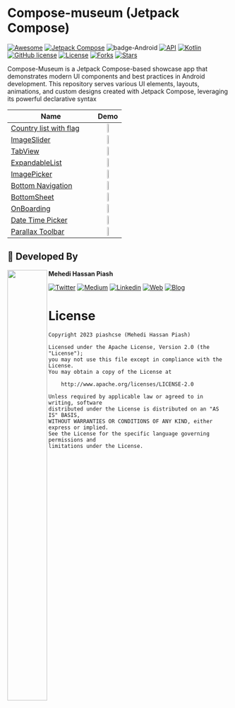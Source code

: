 # Compose-museum (Jetpack Compose)
[![Awesome](https://cdn.rawgit.com/sindresorhus/awesome/d7305f38d29fed78fa85652e3a63e154dd8e8829/media/badge.svg)](https://github.com/piashcse/compose-museum)
[![Jetpack Compose](https://img.shields.io/badge/Jetpack%20Compose-1.7.5-%230075FF.svg)](https://developer.android.com/jetpack/compose)
![badge-Android](https://img.shields.io/badge/Platform-Android-brightgreen)
[![API](https://img.shields.io/badge/API-21%2B-brightgreen.svg?style=flat)](https://android-arsenal.com/api?level=21)
[![Kotlin](https://img.shields.io/badge/Kotlin-2.0.0-blue.svg?style=flat&logo=kotlin)](https://kotlinlang.org)
[![GitHub license](https://img.shields.io/badge/license-Apache%20License%202.0-blue.svg?style=flat)](https://www.apache.org/licenses/LICENSE-2.0)
<a href="https://github.com/piashcse"><img alt="License" src="https://img.shields.io/static/v1?label=GitHub&message=piashcse&color=C51162"/></a>
[![Forks](https://img.shields.io/github/forks/piashcse/compose-museum?style=social)](https://github.com/piashcse/compose-museum/network/members)
[![Stars](https://img.shields.io/github/stars/piashcse/compose-museum?style=social)](https://github.com/your-username/Compose-Museum/stargazers)


Compose-Museum is a Jetpack Compose-based showcase app that demonstrates modern UI components and best practices in Android development. This repository serves various UI elements, layouts, animations, and custom designs created with Jetpack Compose, leveraging its powerful declarative syntax

| Name                                                                                     | Demo                                                                                             |
| ---------------------------------------------------------------------------------------- | ------------------------------------------------------------------------------------------------ |
| [Country list with flag](https://github.com/piashcse/Compose-museum/blob/master/app/src/main/java/com/piashcse/compose_museum/screens/CountryList.kt) &nbsp;&nbsp;&nbsp;&nbsp;&nbsp; | <div align="center"><img src="https://github.com/piashcse/compose-museum/blob/master/screenshots/gif/countrysearch.gif" width="30%" height="50%"></div> |
| [ImageSlider](https://github.com/piashcse/compose-museum/blob/master/app/src/main/java/com/piashcse/compose_museum/screens/ImageSlider.kt) &nbsp;&nbsp;&nbsp;&nbsp;&nbsp; | <div align="center"><img src="https://github.com/piashcse/compose-museum/blob/master/screenshots/gif/slider.gif" width="30%" height="50%"></div> |
| [TabView](https://github.com/piashcse/compose-museum/blob/master/app/src/main/java/com/piashcse/compose_museum/screens/TabScreen.kt) &nbsp;&nbsp;&nbsp;&nbsp;&nbsp; | <div align="center"><img src="https://github.com/piashcse/compose-museum/blob/master/screenshots/gif/tabview.gif" width="30%" height="50%"></div> |
| [ExpandableList](https://github.com/piashcse/compose-museum/blob/master/app/src/main/java/com/piashcse/compose_museum/screens/ExpandaleList.kt) &nbsp;&nbsp;&nbsp;&nbsp;&nbsp; | <div align="center"><img src="https://github.com/piashcse/compose-museum/blob/master/screenshots/gif/expandable.gif" width="30%" height="50%"></div> |
| [ImagePicker](https://github.com/piashcse/compose-museum/blob/master/app/src/main/java/com/piashcse/compose_museum/screens/ImagePicker.kt) &nbsp;&nbsp;&nbsp;&nbsp;&nbsp; | <div align="center"><img src="https://github.com/piashcse/compose-museum/blob/master/screenshots/gif/imagepicker.gif" width="30%" height="50%"></div> |
| [Bottom Navigation](https://github.com/piashcse/compose-museum/blob/master/app/src/main/java/com/piashcse/compose_museum/screens/BottomNavigation.kt) &nbsp;&nbsp;&nbsp;&nbsp;&nbsp; | <div align="center"><img src="https://github.com/piashcse/compose-museum/blob/master/screenshots/gif/bottom_navigation.gif" width="30%" height="50%"></div> |
| [BottomSheet](https://github.com/piashcse/compose-museum/blob/master/app/src/main/java/com/piashcse/compose_museum/screens/BottomSheetScreen.kt) &nbsp;&nbsp;&nbsp;&nbsp;&nbsp; | <div align="center"><img src="https://github.com/piashcse/compose-museum/blob/master/screenshots/gif/bottomsheet.gif" width="30%" height="50%"></div> |
| [OnBoarding](https://github.com/piashcse/compose-museum/blob/master/app/src/main/java/com/piashcse/compose_museum/screens/OnBoarding.kt) &nbsp;&nbsp;&nbsp;&nbsp;&nbsp; | <div align="center"><img src="https://github.com/piashcse/compose-museum/blob/master/screenshots/gif/onboarding.gif" width="30%" height="50%"></div> |
| [Date Time Picker](https://github.com/piashcse/compose-museum/blob/master/app/src/main/java/com/piashcse/compose_museum/screens/DateAndTimePicker.kt) &nbsp;&nbsp;&nbsp;&nbsp;&nbsp; | <div align="center"><img src="https://github.com/piashcse/compose-museum/blob/master/screenshots/gif/datetime.gif" width="30%" height="50%"></div> |
| [Parallax Toolbar](https://github.com/piashcse/compose-museum/blob/master/app/src/main/java/com/piashcse/compose_museum/screens/ParallaxToolbar.kt) &nbsp;&nbsp;&nbsp;&nbsp;&nbsp; | <div align="center"><img src="https://github.com/piashcse/compose-museum/blob/master/screenshots/gif/parallax.gif" width="30%" height="50%"></div> |

## 👨 Developed By

<a href="https://twitter.com/piashcse" target="_blank">
  <img src="https://avatars.githubusercontent.com/piashcse" height="50%" width="90" align="left">
</a>

**Mehedi Hassan Piash**

[![Twitter](https://img.shields.io/badge/-Twitter-1DA1F2?logo=x&logoColor=white&style=for-the-badge)](https://twitter.com/piashcse)
[![Medium](https://img.shields.io/badge/-Medium-00AB6C?logo=medium&logoColor=white&style=for-the-badge)](https://medium.com/@piashcse)
[![Linkedin](https://img.shields.io/badge/-LinkedIn-0077B5?logo=linkedin&logoColor=white&style=for-the-badge)](https://www.linkedin.com/in/piashcse/)
[![Web](https://img.shields.io/badge/-Web-0073E6?logo=appveyor&logoColor=white&style=for-the-badge)](https://piashcse.github.io/)
[![Blog](https://img.shields.io/badge/-Blog-0077B5?logo=readme&logoColor=white&style=for-the-badge)](https://piashcse.blogspot.com)

# License
```
Copyright 2023 piashcse (Mehedi Hassan Piash)

Licensed under the Apache License, Version 2.0 (the "License");
you may not use this file except in compliance with the License.
You may obtain a copy of the License at

    http://www.apache.org/licenses/LICENSE-2.0

Unless required by applicable law or agreed to in writing, software
distributed under the License is distributed on an "AS IS" BASIS,
WITHOUT WARRANTIES OR CONDITIONS OF ANY KIND, either express or implied.
See the License for the specific language governing permissions and
limitations under the License.
```


